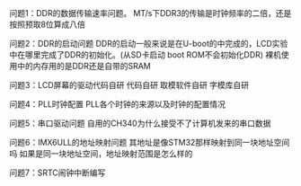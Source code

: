 问题1：DDR的数据传输速率问题。
MT/s下DDR3的传输是时钟频率的二倍，还是按照预取8位算成八倍

问题2：DDR的启动问题
DDR的启动一般来说是在U-boot的中完成的，LCD实验中在哪里完成了DDR的初始化。(从SD卡启动 boot ROM不会初始化DDR)
裸机使用中的内存用的是DDR还是自带的SRAM

问题3：LCD屏幕的驱动代码自研
代码自研
取模软件自研
字模库自研

问题4：PLL时钟配置
PLL各个时钟的来源以及时钟的配置情况

问题5：串口驱动问题
自用的CH340为什么接受不了计算机发来的串口数据

问题6：IMX6ULL的地址映射问题
其地址是像STM32那样映射到同一块地址空间吗
如果是同一块地址空间，地址映射范围是怎么样的

问题7：SRTC闹钟中断编写



